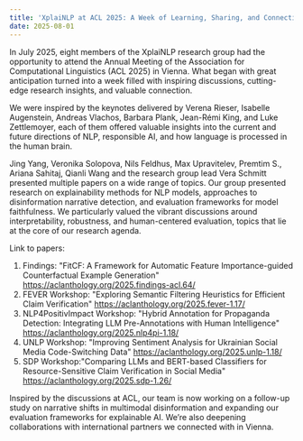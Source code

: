 ```yaml
---
title: 'XplaiNLP at ACL 2025: A Week of Learning, Sharing, and Connecting 🚀'
date: 2025-08-01
---
```


In July 2025, eight members of the XplaiNLP research group had the opportunity to attend the Annual Meeting of the Association for Computational Linguistics (ACL 2025) in Vienna. What began with great anticipation turned into a week filled with inspiring discussions, cutting-edge research insights, and valuable connection.

<!--more-->

We were inspired by the keynotes delivered by Verena Rieser, Isabelle Augenstein, Andreas Vlachos, Barbara Plank, Jean-Rémi King, and Luke Zettlemoyer, each of them offered valuable insights into the current and future directions of NLP, responsible AI, and how language is processed in the human brain.

Jing Yang, Veronika Solopova, Nils Feldhus, Max Upravitelev, Premtim S., Ariana Sahitaj, Qianli Wang and the research group lead Vera Schmitt presented multiple papers on a wide range of topics. Our group presented research on explainability methods for NLP models, approaches to disinformation narrative detection, and evaluation frameworks for model faithfulness. We particularly valued the vibrant discussions around interpretability, robustness, and human-centered evaluation, topics that lie at the core of our research agenda.

Link to papers: 
1. Findings: "FitCF: A Framework for Automatic Feature Importance-guided Counterfactual Example Generation" https://aclanthology.org/2025.findings-acl.64/ 
2. FEVER Workshop: "Exploring Semantic Filtering Heuristics for Efficient Claim Verification" https://aclanthology.org/2025.fever-1.17/ 
3. NLP4PositivImpact Workshop: "Hybrid Annotation for Propaganda Detection: Integrating LLM Pre-Annotations with Human Intelligence" https://aclanthology.org/2025.nlp4pi-1.18/
4. UNLP Workshop: "Improving Sentiment Analysis for Ukrainian Social Media Code-Switching Data" https://aclanthology.org/2025.unlp-1.18/ 
5. SDP Workshop:"Comparing LLMs and BERT-based Classifiers for Resource-Sensitive Claim Verification in Social Media" https://aclanthology.org/2025.sdp-1.26/

Inspired by the discussions at ACL, our team is now working on a follow-up study on narrative shifts in multimodal disinformation and expanding our evaluation frameworks for explainable AI. We’re also deepening collaborations with international partners we connected with in Vienna.
